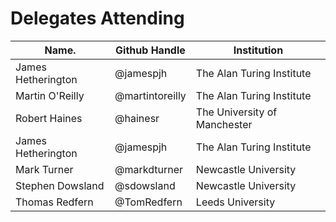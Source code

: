 Delegates Attending
===================

|Name.             |Github Handle    |Institution                |
|------------------|-----------------|---------------------------|
|James Hetherington| @jamespjh       | The Alan Turing Institute |
|Martin O'Reilly   | @martintoreilly | The Alan Turing Institute |
|Robert Haines     | @hainesr    | The University of Manchester |
|James Hetherington| @jamespjh   | The Alan Turing Institute |
|Mark Turner| @markdturner   | Newcastle University |
|Stephen Dowsland| @sdowsland   | Newcastle University |
|Thomas Redfern| @TomRedfern  |Leeds University |
